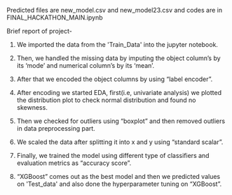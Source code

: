 Predicted files are new_model.csv and new_model23.csv and codes are in FINAL_HACKATHON_MAIN.ipynb

Brief report of project-
1) We imported the data from the 'Train_Data' into the jupyter notebook.

2) Then, we handled the missing data by imputing the object column’s by its ‘mode’ and numerical column’s by its ‘mean’.

3) After that we encoded the object columns by using “label encoder”.

4) After encoding we started EDA, first(i.e, univariate analysis) we plotted the distribution plot to check normal distribution and found no skewness.

5) Then we checked for outliers using “boxplot” and then removed outliers in data preprocessing part.

6) We scaled the data after splitting it into x and y using “standard scalar”.

7) Finally, we trained the model using different type of classifiers and evaluation metrics as “accuracy score”.

8) “XGBoost” comes out as the best model and then we predicted values on 'Test_data' and also done the hyperparameter tuning on “XGBoost”.

   
